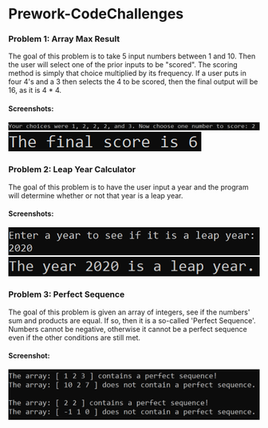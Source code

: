 # Prework-CodeChallenges

### Problem 1: Array Max Result

The goal of this problem is to take 5 input numbers between 1 and 10. Then the user will select one of the prior inputs to be "scored". The scoring method is simply that choice multiplied by its frequency. If a user puts in four 4's and a 3 then selects the 4 to be scored, then the final output will be 16, as it is 4 * 4.

#### Screenshots:
![Inputs](Assets/problem1-a.png)
![Final Score](Assets/problem1-b.png)

### Problem 2: Leap Year Calculator

The goal of this problem is to have the user input a year and the program will determine whether or not that year is a leap year.

#### Screenshots:
![Year](Assets/problem2-a.png)
![Output](Assets/problem2-b.png)

### Problem 3: Perfect Sequence

The goal of this problem is given an array of integers, see if the numbers' sum and products are equal. If so, then it is a so-called 'Perfect Sequence'. Numbers cannot be negative, otherwise it cannot be a perfect sequence even if the other conditions are still met.

#### Screenshot:
![Outputs](Assets/problem3.png)
